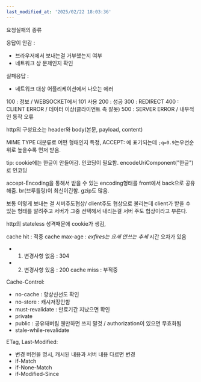 ```yaml
---
last_modified_at: '2025/02/22 18:03:36'
---
```


요청실패의 종류

응답이 안감 :
- 브라우저에서 보내는걸 거부했는지 여부
- 네트워크 상 문제인지 확인

실패응답 :
- 네트워크 대상 어플리케이션에서 나오는 에러


100 : 정보 / WEBSOCKET에서 101 사용
200 : 성공
300 :  REDIRECT
400 : CLIENT ERROR / 데이터 이상(클라이언트 측 잘못)
500 : SERVER ERROR /  내부적인 동작 오류


http의 구성요소는 header와 body(본문, payload, content)

MIME TYPE 대분류로 어떤 형태인지 특정, ACCEPT: 에 표기되는데 `;q=0.9`는우선순위로 높을수록 먼저 받음.

tip:
cookie에는 한글이 안들어감.  인코딩이 필요함.
encodeUriComponent("한글") 로 인코딩



accept-Encoding을 통해서 받을 수 있는 encoding형태를 front에서 back으로 공유해줌. br(브루틀링)이 최신이긴함. gzip도 많음.

보통 이렇게 보내는 걸 서버주도협상/ client주도 협상으로 불리는데 client가 받을 수 있는 형태를 알려주고 서버가 그중 선택해서 내리는걸 서버 주도 협상이라고 부른다.


http의 stateless 성격때문에 cookie가 생김, 


cache hit : 적중
cache max-age : *exfires는 요새 안쓰는 추세* 시간 오차가 있음 
- 1. 변경사항 없음 : 304
- 2. 변경사항 있음 : 200
cache miss : 부적중


Cache-Control:
- no-cache : 항상신선도 확인
- no-store : 캐시저장안함
- must-revalidate : 만료기간 지났으면 확인
- private
- public : 공유돼버림 웬만하면 쓰지 말것 / authorization이 있으면 무효화됨
- stale-while-revalidate


ETag, Last-Modified:
- 변경 버전을 명시, 캐시된 내용과 서버 내용 다르면 변경
- if-Match
- if-None-Match
- if-Modified-Since


 
 